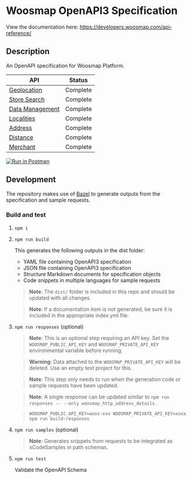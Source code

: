 # Woosmap OpenAPI3 Specification

View the documentation here:
<https://developers.woosmap.com/api-reference/>

## Description

An OpenAPI specification for Woosmap Platform.

| API                                                                              | Status   |
|----------------------------------------------------------------------------------|----------|
| [Geolocation](https://developers.woosmap.com/products/geolocation-api/location/) | Complete |
| [Store Search](https://developers.woosmap.com/products/search-api/get-started/)  | Complete |
| [Data Management](https://developers.woosmap.com/products/data-api/get-started/) | Complete |
| [Localities](https://developers.woosmap.com/products/localities/get-started/)    | Complete |
| [Address](https://developers.woosmap.com/products/address-api/get-started/)      | Complete |
| [Distance](https://developers.woosmap.com/products/distance-api/get-started/)    | Complete |
| [Merchant](https://developers.woosmap.com/products/merchant-api/get-started/)    | Complete |

[![Run in Postman](https://run.pstmn.io/button.svg)](https://god.gw.postman.com/run-collection/18437534-dad12f37-6d84-42d1-9889-2f529aee0ab9?action=collection%2Ffork&collection-url=entityId%3D18437534-dad12f37-6d84-42d1-9889-2f529aee0ab9%26entityType%3Dcollection%26workspaceId%3Dwoosmap-public)

## Development

The repository makes use of [Bazel](https://bazel.build/) to generate outputs from the specification and sample
requests.

### Build and test

1. `npm i`
2. `npm run build`

   This generates the following outputs in the dist folder:

    - YAML file containing OpenAPI3 specification
    - JSON file containing OpenAPI3 specification
    - Structure Markdown documents for specification objects
    - Code snippets in multiple languages for sample requests

   > **Note**: The `dist/` folder is included in this repo and should be updated with all changes.

   > **Note**: If a documentation item is not generated, be sure it is included
   in the appropriate index.yml file.

3. `npm run responses` (optional)
   > **Note**: This is an optional step requiring an API key. Set the `WOOSMAP_PUBLIC_API_KEY`
   and `WOOSMAP_PRIVATE_API_KEY` environmental variable before running.

   > **Warning**: Data attached to the `WOOSMAP_PRIVATE_API_KEY` will be deleted. Use an empty test project for this.

   > **Note**: This step only needs to run when the generation code or sample requests have been updated.

   > **Note**: A single response can be updated similar to `npm run responses -- --only woosmap_http_address_details`.

   > `WOOSMAP_PUBLIC_API_KEY=woos-xxx WOOSMAP_PRIVATE_API_KEY=xxxx npm run build:responses`

5. `npm run samples` (optional)

   > **Note**: Generates snippets from requests to be integrated as xCodeSamples in path schemas.


4. `npm run test`

   Validate the OpenAPI Schema
